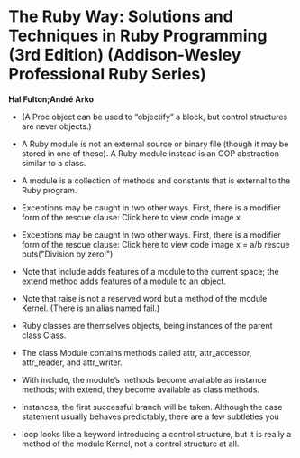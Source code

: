 # The Ruby Way: Solutions and Techniques in Ruby Programming (3rd Edition) (Addison-Wesley Professional Ruby Series)
**Hal Fulton;André Arko**
* (A Proc object can be used to “objectify” a block, but control structures are never objects.)
 
* A Ruby module is not an external source or binary file (though it may be stored in one of these). A Ruby module instead is an OOP abstraction similar to a class.
 
* A module is a collection of methods and constants that is external to the Ruby program.
 
* Exceptions may be caught in two other ways. First, there is a modifier form of the rescue clause: Click here to view code image x
 
* Exceptions may be caught in two other ways. First, there is a modifier form of the rescue clause: Click here to view code image x = a/b rescue puts("Division by zero!")
 
* Note that include adds features of a module to the current space; the extend method adds features of a module to an object.
 
* Note that raise is not a reserved word but a method of the module Kernel. (There is an alias named fail.)
 
* Ruby classes are themselves objects, being instances of the parent class Class.
 
* The class Module contains methods called attr, attr_accessor, attr_reader, and attr_writer.
 
* With include, the module’s methods become available as instance methods; with extend, they become available as class methods.
 
* instances, the first successful branch will be taken. Although the case statement usually behaves predictably, there are a few subtleties you
 
* loop looks like a keyword introducing a control structure, but it is really a method of the module Kernel, not a control structure at all.
 
